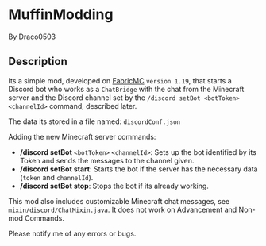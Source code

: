 # MuffinModding
By Draco0503
## Description
Its a simple mod, developed on [FabricMC](https://github.com/FabricMC) `version 1.19`, that starts a Discord bot who works as a `ChatBridge` with the chat from the Minecraft server and the Discord channel set by the `/discord setBot <botToken> <channelId>` command, described later.

The data its stored in a file named: `discordConf.json`

Adding the new Minecraft server commands:

* **/discord setBot** `<botToken>` `<channelId>`: Sets up the bot identified by its Token and sends the messages to the channel given.
* **/discord setBot start**: Starts the bot if the server has the necessary data (`token` and `channelId`).
* **/discord setBot stop**: Stops the bot if its already working.

This mod also includes customizable Minecraft chat messages, see `mixin/discord/ChatMixin.java`. It does not work on Advancement and Non-mod Commands.

Please notify me of any errors or bugs.